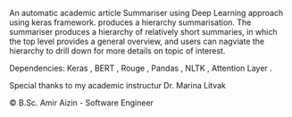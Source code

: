 An automatic academic article Summariser using Deep Learning approach using keras framework.
produces a hierarchy summarisation. The summariser produces a hierarchy of relatively short summaries, in which the top level provides a general overview, and users can nagviate the hierarchy to drill down for more details on topic of interest.

Dependencies: Keras , BERT , Rouge , Pandas , NLTK , Attention Layer .

Special thanks to my academic instructur Dr. Marina Litvak

© B.Sc. Amir Aizin - Software Engineer
